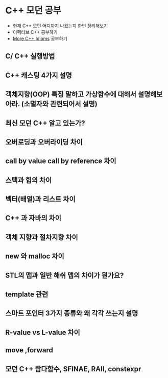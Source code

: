 
# C++ 모던 공부

- 현재 C++ 모던 어디까지 나왔는지 한번 정리해보기
- 이펙티브 C++ 공부하기
- [More C++ Idioms](https://en.wikibooks.org/wiki/More_C%2B%2B_Idioms) 공부하기



## C/ C++ 실행방법


##  C++ 캐스팅 4가지 설명


##  객체지향(OOP) 특징 말하고 가상함수에 대해서 설명해보아라. (소멸자와 관련되어서 설명)


##  최신 모던 C++ 알고 있는가?


##  오버로딩과 오버라이딩 차이


## call by value call by reference 차이


##  스택과 힙의 차이


## 벡터(배열)과 리스트 차이


## C++ 과 자바의 차이


## 객체 지향과 절차지향 차이


## new 와 malloc 차이


## STL의 맵과 일반 해쉬 맵의 차이가 뭔가요?



## template 관련



## 스마트 포인터 3가지 종류와 왜 각각 쓰는지 설명



## R-value vs L-value 차이



##  move ,forward




## 모던 C++ 람다함수, SFINAE, RAII, constexpr